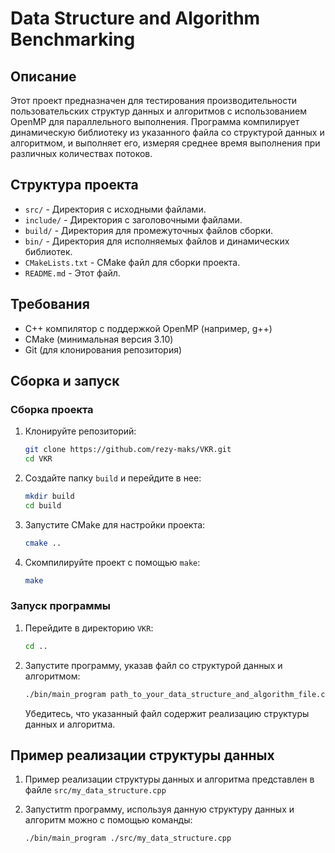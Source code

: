 # Data Structure and Algorithm Benchmarking

## Описание

Этот проект предназначен для тестирования производительности пользовательских структур данных и алгоритмов с использованием OpenMP для параллельного выполнения. Программа компилирует динамическую библиотеку из указанного файла со структурой данных и алгоритмом, и выполняет его, измеряя среднее время выполнения при различных количествах потоков.

## Структура проекта

- `src/` - Директория с исходными файлами.
- `include/` - Директория с заголовочными файлами.
- `build/` - Директория для промежуточных файлов сборки.
- `bin/` - Директория для исполняемых файлов и динамических библиотек.
- `CMakeLists.txt` - CMake файл для сборки проекта.
- `README.md` - Этот файл.

## Требования

- C++ компилятор с поддержкой OpenMP (например, g++)
- CMake (минимальная версия 3.10)
- Git (для клонирования репозитория)

## Сборка и запуск

### Сборка проекта

1. Клонируйте репозиторий:

    ```bash
    git clone https://github.com/rezy-maks/VKR.git
    cd VKR
    ```

2. Создайте папку `build` и перейдите в нее:

    ```bash
    mkdir build
    cd build
    ```

3. Запустите CMake для настройки проекта:

    ```bash
    cmake ..
    ```

4. Скомпилируйте проект с помощью `make`:

    ```bash
    make
    ```

### Запуск программы

1. Перейдите в директорию `VKR`:

    ```bash
    cd ..
    ```

2. Запустите программу, указав файл со структурой данных и алгоритмом:

    ```bash
    ./bin/main_program path_to_your_data_structure_and_algorithm_file.cpp
    ```

    Убедитесь, что указанный файл содержит реализацию структуры данных и алгоритма.

## Пример реализации структуры данных

1. Пример реализации структуры данных и алгоритма представлен в файле `src/my_data_structure.cpp`

2. Запуститm программу, используя данную структуру данных и алгоритм можно с помощью команды:

    ```bash
    ./bin/main_program ./src/my_data_structure.cpp
    ```